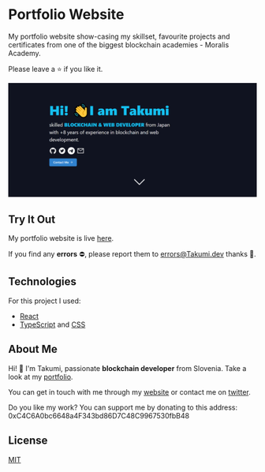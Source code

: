 # Portfolio Website
My portfolio website show-casing my skillset, favourite projects and certificates from one of the biggest blockchain academies - Moralis Academy. 

Please leave a ⭐ if you like it.

![Portfolio Preview](./portfolio-preview.png)

## Try It Out
My portfolio website is live [here](https://hayasetakumi.vercel.app/).

If you find any **errors** ⛔, please report them to [errors@Takumi.dev](mailto:errors@Takumi.dev) thanks 🙏.

## Technologies
For this project I used:
- [React](https://reactjs.org/)
- [TypeScript](https://www.typescriptlang.org/) and [CSS](https://developer.mozilla.org/en-US/docs/Web/CSS)

## About Me
Hi! 👋 I'm Takumi, passionate **blockchain developer** from Slovenia. Take a look at my [portfolio](https://hayasetakumi.vercel.app/).

You can get in touch with me through my [website](https://hayasetakumi.vercel.app/) or contact me on [twitter](https://twitter.com/0xTakumi).

Do you like my work? You can support me by donating to this address: 0xC4C6A0bc6648a4F343bd86D7C48C9967530fbB48

## License
[MIT](https://choosealicense.com/licenses/mit/)
